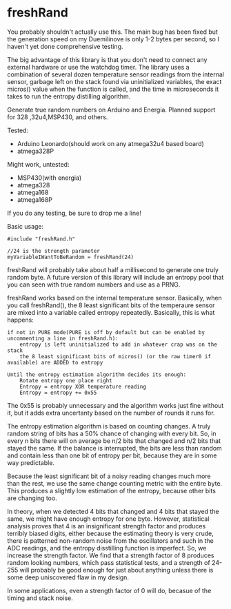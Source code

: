 freshRand
=========

You probably shouldn't actually use this. The main bug has been fixed but the generation speed on my Duemilinove
is only 1-2 bytes per second, so I haven't yet done comprehensive testing.

The big advantage of this library is that you don't need to connect any external hardware or use the watchdog timer. The library uses a combination of several dozen temperature sensor readings from the internal sensor,
garbage left on the stack found via uninitialized variables, the exact micros() value when the function is called, and the time in microseconds it takes to run the entropy distilling algorithm.


Generate true random numbers on Arduino and Energia. Planned support for 328 ,32u4,MSP430, and others.

Tested:
* Arduino Leonardo(should work on any atmega32u4 based board)
* atmega328P

Might work, untested:
* MSP430(with energia)
* atmega328
* atmega168
* atmega168P

If you do any testing, be sure to drop me a line!


Basic usage:

    #include "freshRand.h"
    
    //24 is the strength parameter
    myVariableIWantToBeRandom = freshRand(24)

freshRand will probably take about half a millisecond to generate one truly random byte. A future version of this
library will include an entropy pool that you can seen with true random numbers and use as a PRNG.

freshRand works based on the internal temperature sensor. Basically, when you call freshRand(),
the 8 least significant bits of the temperaure sensor are mixed into a variable called entropy repeatedly.
Basically, this is what happens:

    if not in PURE mode(PURE is off by default but can be enabled by uncommenting a line in freshRand.h):
        entropy is left uninitialized to add in whatever crap was on the stack
        the 8 least significant bits of micros() (or the raw timer0 if available) are ADDED to entropy
        
    Until the entropy estimation algorithm decides its enough:
        Rotate entropy one place right
        Entropy = entropy XOR temperature reading
        Entropy = entropy += 0x55

The 0x55 is probably unnecessary and the algorithm works just fine without it,
but it adds extra uncertanty based on the number of rounds it runs for.
    
The entropy estimation algorithm is based on counting changes. A truly random string of bits has a 50% chance of changing
with every bit. So, in every n bits there will on average be n/2 bits that changed and n/2 bits that stayed the same.
If the balance is interrupted, the bits are less than random and contain less than one bit of entropy per bit,
because they are in some way predictable.

Because the least significant bit of a noisy reading changes much more than the rest, we use the same change counting metric with
the entire byte. This produces a slightly low estimation of the entropy, because other bits are changing too.

In theory, when we detected 4 bits that changed and 4 bits that stayed the same, we might have enough entropy for one byte.
However, statistical analysis proves that 4 is an insignificant strength factor and produces terribly biased digits,
either because the estimating theory is very crude,
there is patterned non-random noise from the oscillators and such in the ADC readings, and the entropy disstilling 
function is imperfect. So, we increase the strength factor. We find that a strength factor of 8 produces random looking numbers,
which pass statistical tests, and a strength of 24-255 will probably be good enough for just about anything unless there is some deep
uniscovered flaw in my design.

In some applications, even a strength factor of 0 will do, becasue of the timing and stack noise. 


